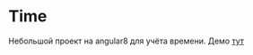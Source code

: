 # Time

Небольшой проект на angular8 для учёта времени.
Демо <a href='http://time.apilab.ru'>тут</a>
